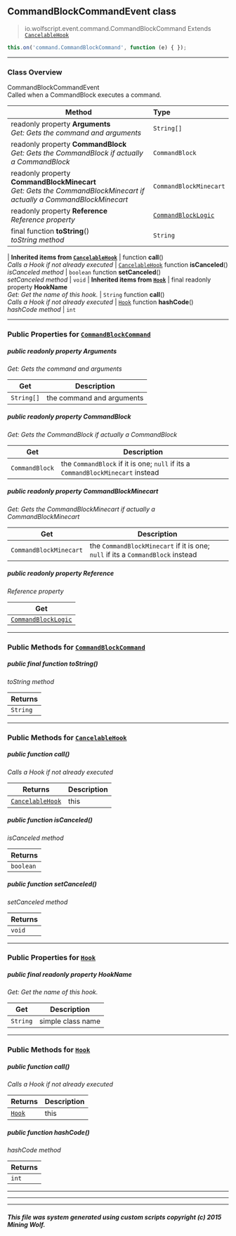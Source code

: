 ## CommandBlockCommandEvent __class__

>io.wolfscript.event.command.CommandBlockCommand
>Extends [`CancelableHook`](../../hook/CancelableHook.md)
``` javascript
this.on('command.CommandBlockCommand', function (e) { });
```


---

### Class Overview

CommandBlockCommandEvent<br> Called when a CommandBlock executes a command.

Method | Type   
--- | :--- 
 readonly property __Arguments__ <br> _Get: Gets the command and arguments_ | `String[]`
 readonly property __CommandBlock__ <br> _Get: Gets the CommandBlock if actually a CommandBlock_ | `CommandBlock`
 readonly property __CommandBlockMinecart__ <br> _Get: Gets the CommandBlockMinecart if actually a CommandBlockMinecart_ | `CommandBlockMinecart`
 readonly property __Reference__ <br> _Reference property_ | [`CommandBlockLogic`](../../api/CommandBlockLogic.md)
final function __toString__() <br> _toString method_ | `String`
 |
__Inherited items from [`CancelableHook`](../../hook/CancelableHook.md)__ |
 function __call__() <br> _Calls a Hook if not already executed_ | [`CancelableHook`](../../hook/CancelableHook.md)
 function __isCanceled__() <br> _isCanceled method_ | `boolean`
 function __setCanceled__() <br> _setCanceled method_ | `void`
 |
__Inherited items from [`Hook`](../../hook/Hook.md)__ |
final readonly property __HookName__ <br> _Get: Get the name of this hook._ | `String`
 function __call__() <br> _Calls a Hook if not already executed_ | [`Hook`](../../hook/Hook.md)
 function __hashCode__() <br> _hashCode method_ | `int`







---


### Public Properties for [`CommandBlockCommand`](CommandBlockCommand.md)

##### <a id='arguments'></a>public  readonly property __Arguments__

_Get: Gets the command and arguments_

Get | Description
--- | --- 
`String[]` | the command and arguments



##### <a id='commandblock'></a>public  readonly property __CommandBlock__

_Get: Gets the CommandBlock if actually a CommandBlock_

Get | Description
--- | --- 
`CommandBlock` | the `CommandBlock` if it is one; `null` if its a `CommandBlockMinecart` instead



##### <a id='commandblockminecart'></a>public  readonly property __CommandBlockMinecart__

_Get: Gets the CommandBlockMinecart if actually a CommandBlockMinecart_

Get | Description
--- | --- 
`CommandBlockMinecart` | the `CommandBlockMinecart` if it is one; `null` if its a `CommandBlock` instead



##### <a id='reference'></a>public  readonly property __Reference__

_Reference property_

Get | 
--- | 
[`CommandBlockLogic`](../../api/CommandBlockLogic.md) |



---

### Public Methods for [`CommandBlockCommand`](CommandBlockCommand.md)

##### <a id='tostring'></a>public final function __toString__()

_toString method_

Returns | 
--- | 
`String` |


---

### Public Methods for [`CancelableHook`](../../hook/CancelableHook.md)

##### <a id='call'></a>public  function __call__()

_Calls a Hook if not already executed_

Returns | Description
--- | --- 
[`CancelableHook`](../../hook/CancelableHook.md) | this


##### <a id='iscanceled'></a>public  function __isCanceled__()

_isCanceled method_

Returns | 
--- | 
`boolean` |


##### <a id='setcanceled'></a>public  function __setCanceled__()

_setCanceled method_

Returns | 
--- | 
`void` |


---

### Public Properties for [`Hook`](../../hook/Hook.md)

##### <a id='hookname'></a>public final readonly property __HookName__

_Get: Get the name of this hook._

Get | Description
--- | --- 
`String` | simple class name



---

### Public Methods for [`Hook`](../../hook/Hook.md)

##### <a id='call'></a>public  function __call__()

_Calls a Hook if not already executed_

Returns | Description
--- | --- 
[`Hook`](../../hook/Hook.md) | this


##### <a id='hashcode'></a>public  function __hashCode__()

_hashCode method_

Returns | 
--- | 
`int` |


---


---


---


##### This file was system generated using custom scripts copyright (c) 2015 Mining Wolf.
	

